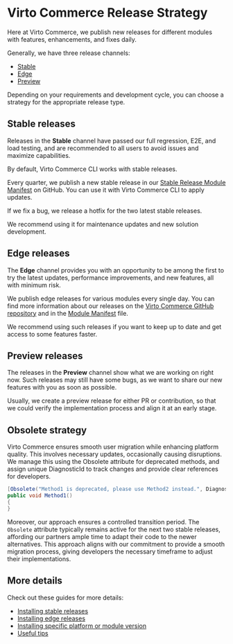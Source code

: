 ﻿# Virto Commerce Release Strategy

Here at Virto Commerce, we publish new releases for different modules with features, enhancements, and fixes daily.

Generally, we have three release channels: 

* [Stable](release-strategy-overview.md#stable-releases)
* [Edge](release-strategy-overview.md#edge-releases)
* [Preview](release-strategy-overview.md#preview-releases)

Depending on your requirements and development cycle, you can choose a strategy for the appropriate release type.

## Stable releases

Releases in the **Stable** channel have passed our full regression, E2E, and load testing, and are recommended to all users to avoid issues and maximize capabilities.

By default, Virto Commerce CLI works with stable releases.

Every quarter, we publish a new stable release in our [Stable Release Module Manifest](https://github.com/VirtoCommerce/vc-modules/blob/master/modules_v3.json) on GitHub. You can use it with Virto Commerce CLI to apply updates.

If we fix a bug, we release a hotfix for the two latest stable releases.

We recommend using it for maintenance updates and new solution development.

## Edge releases

The **Edge** channel provides you with an opportunity to be among the first to try the latest updates, performance improvements, and new features, all with minimum risk.

We publish edge releases for various modules every single day. You can find more information about our releases on the [Virto Commerce GitHub repository](https://github.com/VirtoCommerce ) and in the [Module Manifest](https://github.com/VirtoCommerce/vc-modules/blob/master/modules_v3.json) file.

We recommend using such releases if you want to keep up to date and get access to some features faster.

## Preview releases

The releases in the **Preview** channel show what we are working on right now. Such releases may still have some bugs, as we want to share our new features with you as soon as possible.

Usually, we create a preview release for either PR or contribution, so that we could verify the implementation process and align it at an early stage.

## Obsolete strategy

Virto Commerce ensures smooth user migration while enhancing platform quality. This involves necessary updates, occasionally causing disruptions. We manage this using the Obsolete attribute for deprecated methods, and assign unique DiagnosticId to track changes and provide clear references for developers.

```cs
[Obsolete("Method1 is deprecated, please use Method2 instead.", DiagnosticId = "VC0005", UrlFormat = "https://docs.virtocommerce.org/products/products-virto3-versions/")]
public void Method1()
{
}

```

Moreover, our approach ensures a controlled transition period. The `Obsolete` attribute typically remains active for the next two stable releases, affording our partners ample time to adapt their code to the newer alternatives. This approach aligns with our commitment to provide a smooth migration process, giving developers the necessary timeframe to adjust their implementations. 

## More details
Check out these guides for more details:

+ [Installing stable releases](stable-releases.md)
+ [Installing edge releases](edge-releases.md)
+ [Installing specific platform or module version](installing-specific-version.md)
+ [Useful tips](tips.md)

